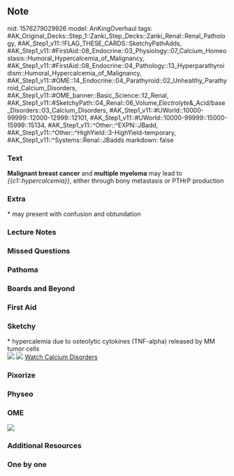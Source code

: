 ## Note
nid: 1576279029926
model: AnKingOverhaul
tags: #AK_Original_Decks::Step_1::Zanki_Step_Decks::Zanki_Renal::Renal_Pathology, #AK_Step1_v11::!FLAG_THESE_CARDS::SketchyPathAdds, #AK_Step1_v11::#FirstAid::08_Endocrine::03_Physiology::07_Calcium_Homeostasis::Humoral_Hypercalcemia_of_Malignancy, #AK_Step1_v11::#FirstAid::08_Endocrine::04_Pathology::13_Hyperparathyroidism::Humoral_Hypercalcemia_of_Malignancy, #AK_Step1_v11::#OME::14_Endocrine::04_Parathyroid::02_Unhealthy_Parathyroid_Calcium_Disorders, #AK_Step1_v11::#OME_banner::Basic_Science::12_Renal, #AK_Step1_v11::#SketchyPath::04_Renal::06_Volume,_Electrolyte_&_Acid/base_Disorders::03_Calcium_Disorders, #AK_Step1_v11::#UWorld::10000-99999::12000-12999::12101, #AK_Step1_v11::#UWorld::10000-99999::15000-15999::15134, #AK_Step1_v11::^Other::^EXPN::JBadd, #AK_Step1_v11::^Other::^HighYield::3-HighYield-temporary, #AK_Step1_v11::^Systems::Renal::JBadds
markdown: false

### Text
<b>Malignant breast cancer</b> and <b>multiple myeloma</b> may lead
to <i>{{c1::hypercalcemia}}</i>, either through bony metastasis or
PTHrP production

### Extra
<div>
  * may present with confusion and obtundation
</div>

### Lecture Notes


### Missed Questions


### Pathoma


### Boards and Beyond


### First Aid


### Sketchy
<div>
  * hypercalemia due to osteolytic cytokines (TNF-alpha) released
  by MM tumor cells
</div><img src=
"Screen%20Shot%202019-12-06%20at%202.20.08%20PM_1566160514431_1566160514431.png">
<img src="Screen%20Shot%202019-12-06%20at%202.24.22%20PM.png">
<a href=
"https://dashboard.sketchy.com/study/medical/courses/medical-pathophysiology/units/medical-pathophysiology-renal/videos/medical-pathophysiology-renal-volume-electrolyte-and-acidbase-disorders-calcium-disorders?utm_source=anki&utm_medium=partnership&utm_campaign=february_update&utm_content=medical">
Watch Calcium Disorders</a>

### Pixorize


### Physeo


### OME
<div class="ome-widget">
  <a href="https://onlinemeded.org/spa/renal?ref=anki"><img src=
  "_OME_AnkiFlashcards_Topic_1.png"></a>
</div>

### Additional Resources


### One by one

